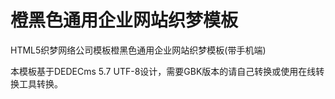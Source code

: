 # 橙黑色通用企业网站织梦模板
HTML5织梦网络公司模板橙黑色通用企业网站织梦模板(带手机端)

本模板基于DEDECms 5.7 UTF-8设计，需要GBK版本的请自己转换或使用在线转换工具转换。
